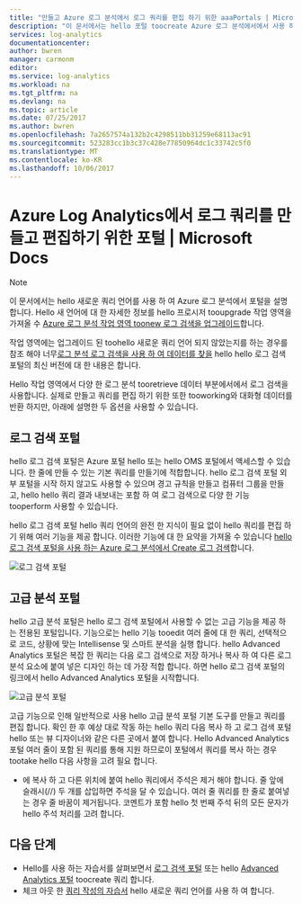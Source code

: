 ```yaml
---
title: "만들고 Azure 로그 분석에서 로그 쿼리를 편집 하기 위한 aaaPortals | Microsoft Docs"
description: "이 문서에서는 hello 포털 toocreate Azure 로그 분석에서에서 사용 하 고 로그 검색을 편집할 수 있는지를 설명 합니다."
services: log-analytics
documentationcenter: 
author: bwren
manager: carmonm
editor: 
ms.service: log-analytics
ms.workload: na
ms.tgt_pltfrm: na
ms.devlang: na
ms.topic: article
ms.date: 07/25/2017
ms.author: bwren
ms.openlocfilehash: 7a2657574a132b2c4298511bb31259e68113ac91
ms.sourcegitcommit: 523283cc1b3c37c428e77850964dc1c33742c5f0
ms.translationtype: MT
ms.contentlocale: ko-KR
ms.lasthandoff: 10/06/2017
---
```

# <a name="portals-for-creating-and-editing-log-queries-in-azure-log-analytics"></a>Azure Log Analytics에서 로그 쿼리를 만들고 편집하기 위한 포털 | Microsoft Docs

> [!NOTE]
> 이 문서에서는 hello 새로운 쿼리 언어를 사용 하 여 Azure 로그 분석에서 포털을 설명 합니다.  Hello 새 언어에 대 한 자세한 정보를 hello 프로시저 tooupgrade 작업 영역을 가져올 수 [Azure 로그 분석 작업 영역 toonew 로그 검색을 업그레이드](log-analytics-log-search-upgrade.md)합니다.  
>
> 작업 영역에는 업그레이드 된 toohello 새로운 쿼리 언어 되지 않았는지를 하는 경우를 참조 해야 너무[로그 분석 로그 검색을 사용 하 여 데이터를 찾을](log-analytics-log-searches.md) hello hello 로그 검색 포털의 최신 버전에 대 한 내용은 합니다.

Hello 작업 영역에서 다양 한 로그 분석 tooretrieve 데이터 부분에서에서 로그 검색을 사용합니다.  실제로 만들고 쿼리를 편집 하기 위한 또한 tooworking와 대화형 데이터를 반환 하지만, 아래에 설명한 두 옵션을 사용할 수 있습니다.  

## <a name="log-search-portal"></a>로그 검색 포털
hello 로그 검색 포털은 Azure 포털 hello 또는 hello OMS 포털에서 액세스할 수 있습니다.  한 줄에 만들 수 있는 기본 쿼리를 만들기에 적합합니다.  hello 로그 검색 포털 외부 포털을 시작 하지 않고도 사용할 수 있으며 경고 규칙을 만들고 컴퓨터 그룹을 만들고, hello hello 쿼리 결과 내보내는 포함 하 여 로그 검색으로 다양 한 기능 tooperform 사용할 수 있습니다.  

hello 로그 검색 포털 hello 쿼리 언어의 완전 한 지식이 필요 없이 hello 쿼리를 편집 하기 위해 여러 기능을 제공 합니다.  이러한 기능에 대 한 요약을 가져올 수 있습니다 [hello 로그 검색 포털을 사용 하는 Azure 로그 분석에서 Create 로그 검색](log-analytics-log-search-log-search-portal.md)합니다.


![로그 검색 포털](media/log-analytics-log-search-portals/log-search-portal.png)

## <a name="advanced-analytics-portal"></a>고급 분석 포털
hello 고급 분석 포털은 hello 로그 검색 포털에서 사용할 수 없는 고급 기능을 제공 하는 전용된 포털입니다.  기능으로는 hello 기능 tooedit 여러 줄에 대 한 쿼리, 선택적으로 코드, 상황에 맞는 Intellisense 및 스마트 분석을 실행 합니다.  hello Advanced Analytics 포털은 복잡 한 쿼리는 다음 로그 검색으로 저장 하거나 복사 하 여 다른 로그 분석 요소에 붙여 넣은 디자인 하는 데 가장 적합 합니다.  하면 hello 로그 검색 포털의 링크에서 hello Advanced Analytics 포털을 시작합니다.

![고급 분석 포털](media/log-analytics-log-search-portals/advanced-analytics-portal.png)


고급 기능으로 인해 일반적으로 사용 hello 고급 분석 포털 기본 도구를 만들고 쿼리를 편집 합니다.  확인 한 후 예상 대로 작동 하는 hello 쿼리 다음 복사 하 고 로그 검색 포털 hello 또는 뷰 디자이너와 같은 다른 곳에서 붙여 합니다.  Hello Advanced Analytics 포털 여러 줄이 포함 된 쿼리를 통해 지원 하므로이 포털에서 쿼리를 복사 하는 경우 tootake hello 다음 사항을 고려 필요 합니다.

- 에 복사 하 고 다른 위치에 붙여 hello 쿼리에서 주석은 제거 해야 합니다.  줄 앞에 슬래시(//) 두 개를 삽입하면 주석을 달 수 있습니다.  여러 줄 쿼리를 한 줄로 붙여넣는 경우 줄 바꿈이 제거됩니다.  코멘트가 포함 hello 첫 번째 주석 뒤의 모든 문자가 hello 주석 처리를 고려 합니다.


## <a name="next-steps"></a>다음 단계

- Hello를 사용 하는 자습서를 살펴보면서 [로그 검색 포털](log-analytics-log-search-log-search-portal.md) 또는 hello [Advanced Analytics 포털](https://go.microsoft.com/fwlink/?linkid=856587) toocreate 쿼리 합니다.
- 체크 아웃 한 [쿼리 작성의 자습서](https://go.microsoft.com/fwlink/?linkid=856078) hello 새로운 쿼리 언어를 사용 하 여 합니다.
